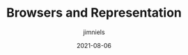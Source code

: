 ---
author: jimniels
date: 2021-08-06
permalink: false
tags:
  - user-agents
target_url: https://blog.jim-nielsen.com/2021/browsers-and-representation/
title: Browsers and Representation
---